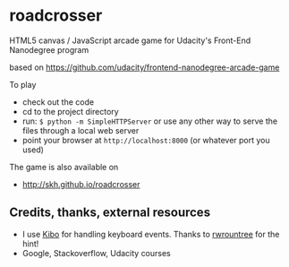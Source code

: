 # roadcrosser
HTML5 canvas / JavaScript arcade game for Udacity's Front-End Nanodegree program

based on https://github.com/udacity/frontend-nanodegree-arcade-game

To play 

- check out the code
- cd to the project directory
- run:
  `$ python -m SimpleHTTPServer`
  or use any other way to serve the files through a local web server
- point your browser at `http://localhost:8000` (or whatever port you used)

The game is also available on
- http://skh.github.io/roadcrosser

## Credits, thanks, external resources
- I use [Kibo](https://github.com/marquete/kibo) for handling keyboard events. Thanks to [rwrountree](https://github.com/rwrountree) for the hint!
- Google, Stackoverflow, Udacity courses